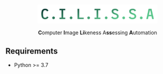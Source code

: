<p align="center">
    <img src="docs/logo.png" width="328">
    <p align="center"><strong>C</strong>omputer <strong>I</strong>mage <strong>Li</strong>keness A<strong>ss</strong>essing <strong>A</strong>utomation</p>
</p>

## Requirements

* Python >= 3.7
